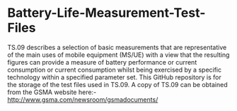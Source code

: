 # Battery-Life-Measurement-Test-Files
TS.09 describes a selection of basic measurements that are representative of the main uses of mobile equipment (MS/UE) with a view that the resulting figures can provide a measure of battery performance or current consumption or current consumption whilst being exercised by a specific technology within a specified parameter set. This GitHub repository is for the storage of the test files used in TS.09. A copy of TS.09 can be obtained from the GSMA website here:- http://www.gsma.com/newsroom/gsmadocuments/
